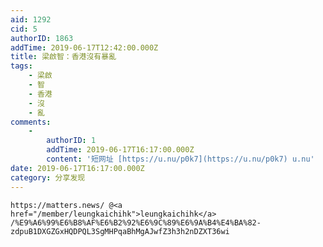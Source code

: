 ```yaml
---
aid: 1292
cid: 5
authorID: 1863
addTime: 2019-06-17T12:42:00.000Z
title: 梁啟智：香港沒有暴亂
tags:
    - 梁啟
    - 智
    - 香港
    - 沒
    - 亂
comments:
    -
        authorID: 1
        addTime: 2019-06-17T16:17:00.000Z
        content: '短网址 [https://u.nu/p0k7](https://u.nu/p0k7) u.nu'
date: 2019-06-17T16:17:00.000Z
category: 分享发现
---
```


`https://matters.news/ @<a href="/member/leungkaichihk">leungkaichihk</a> /%E9%A6%99%E6%B8%AF%E6%B2%92%E6%9C%89%E6%9A%B4%E4%BA%82-zdpuB1DXGZGxHQDPQL3SgMHPqaBhMgAJwfZ3h3h2nDZXT36wi`

